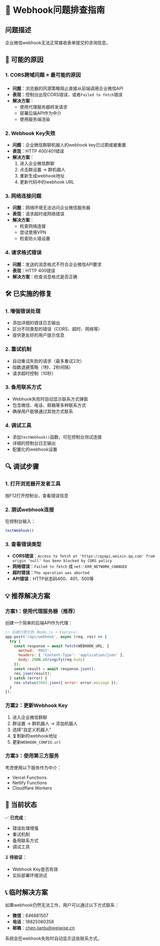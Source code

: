 # 🔧 Webhook问题排查指南

## 问题描述
企业微信webhook无法正常接收表单提交的咨询信息。

## 🚨 可能的原因

### 1. CORS跨域问题 ⭐ **最可能的原因**
- **问题**：浏览器的同源策略阻止直接从前端调用企业微信API
- **表现**：控制台出现CORS错误，或者`Failed to fetch`错误
- **解决方案**：
  - 使用代理服务器转发请求
  - 部署后端API作为中介
  - 使用服务端渲染

### 2. Webhook Key失效
- **问题**：企业微信群聊机器人的webhook key已过期或被重置
- **表现**：HTTP 400/401错误
- **解决方案**：
  1. 进入企业微信群聊
  2. 点击群设置 → 群机器人
  3. 重新生成webhook地址
  4. 更新代码中的webhook URL

### 3. 网络连接问题
- **问题**：网络环境无法访问企业微信服务器
- **表现**：请求超时或网络错误
- **解决方案**：
  - 检查网络连接
  - 尝试使用VPN
  - 检查防火墙设置

### 4. 请求格式错误
- **问题**：发送的消息格式不符合企业微信API要求
- **表现**：HTTP 400错误
- **解决方案**：检查消息格式是否正确

## 🛠️ 已实施的修复

### 1. 增强错误处理
- 添加详细的错误日志输出
- 区分不同类型的错误（CORS、超时、网络等）
- 提供更友好的用户提示信息

### 2. 重试机制
- 自动重试失败的请求（最多重试2次）
- 指数退避策略（1秒、2秒间隔）
- 请求超时控制（10秒）

### 3. 备用联系方式
- Webhook失败时自动显示联系方式弹窗
- 包含微信、电话、邮箱等多种联系方式
- 确保用户能够通过其他方式联系

### 4. 调试工具
- 添加`testWebhook()`函数，可在控制台测试连接
- 详细的控制台日志输出
- 配置化的webhook设置

## 🔍 调试步骤

### 1. 打开浏览器开发者工具
按F12打开控制台，查看错误信息

### 2. 测试webhook连接
在控制台输入：
```javascript
testWebhook()
```

### 3. 查看错误类型
- **CORS错误**：`Access to fetch at 'https://qyapi.weixin.qq.com' from origin 'null' has been blocked by CORS policy`
- **网络错误**：`Failed to fetch` 或 `net::ERR_NETWORK_CHANGED`
- **超时错误**：`The operation was aborted`
- **API错误**：HTTP状态码400、401、500等

## 💡 推荐解决方案

### 方案1：使用代理服务器（推荐）
创建一个简单的后端API作为代理：

```javascript
// 后端代理示例（Node.js + Express）
app.post('/api/webhook', async (req, res) => {
  try {
    const response = await fetch(WEBHOOK_URL, {
      method: 'POST',
      headers: { 'Content-Type': 'application/json' },
      body: JSON.stringify(req.body)
    });
    const result = await response.json();
    res.json(result);
  } catch (error) {
    res.status(500).json({ error: error.message });
  }
});
```

### 方案2：更新Webhook Key
1. 进入企业微信群聊
2. 群设置 → 群机器人 → 添加机器人
3. 选择"自定义机器人"
4. 复制新的webhook地址
5. 更新`WEBHOOK_CONFIG.url`

### 方案3：使用第三方服务
考虑使用以下服务作为中介：
- Vercel Functions
- Netlify Functions
- Cloudflare Workers

## 🔄 当前状态

✅ **已完成**：
- 错误处理增强
- 重试机制
- 备用联系方式
- 调试工具

⏳ **待验证**：
- Webhook Key是否有效
- 实际部署环境测试

## 📞 临时解决方案

如果webhook仍然无法工作，用户可以通过以下方式联系：

- **微信**：646881507
- **电话**：18825080358  
- **邮箱**：chen.jiantu@weiwise.cn

系统会在webhook失败时自动显示这些联系方式。
